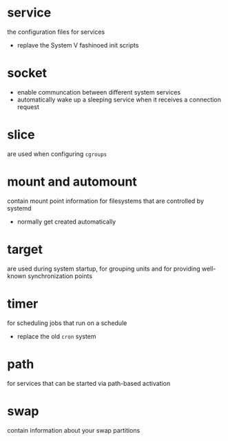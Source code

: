 # service
the configuration files for services
- replave the System V fashinoed init scripts

# socket
- enable communcation between different system services
- automatically wake up a sleeping service when it receives a connection 
    request

# slice
are used when configuring `cgroups`

# mount and automount
contain mount point information for filesystems that are controlled by systemd
- normally get created automatically

# target
are used during system startup, for grouping units and for providing well-known
    synchronization points

# timer
for scheduling jobs that run on a schedule
- replace the old `cron` system

# path
for services that can be started via path-based activation

# swap
contain information about your swap partitions

